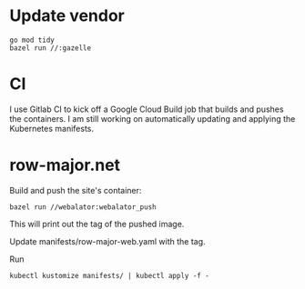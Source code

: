 # Update vendor

    go mod tidy
    bazel run //:gazelle

# CI

I use Gitlab CI to kick off a Google Cloud Build job that builds and pushes the
containers.  I am still working on automatically updating and applying the
Kubernetes manifests.

# row-major.net

Build and push the site's container:

    bazel run //webalator:webalator_push

This will print out the tag of the pushed image.

Update manifests/row-major-web.yaml with the tag.

Run

    kubectl kustomize manifests/ | kubectl apply -f -
